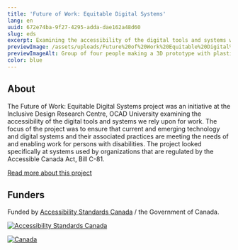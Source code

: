 ```yaml
---
title: 'Future of Work: Equitable Digital Systems'
lang: en
uuid: 672e74ba-9f27-4295-adda-dae162a48d60
slug: eds
excerpt: Examining the accessibility of the digital tools and systems we rely upon for work
previewImage: /assets/uploads/Future%20of%20Work%20Equitable%20Digital%20Systems.png
previewImageAlt: Group of four people making a 3D prototype with plastic lego blocks.
color: blue
---
```

## About

The Future of Work: Equitable Digital Systems project was an initiative at the Inclusive Design Research Centre, OCAD University examining the accessibility of the digital tools and systems we rely upon for work. The focus of the project was to ensure that current and emerging technology and digital systems and their associated practices are meeting the needs of and enabling work for persons with disabilities. The project looked specifically at systems used by organizations that are regulated by the Accessible Canada Act, Bill C-81.

[Read more about this project](https://idrc.ocadu.ca/projects/eds/)

## Funders

Funded by [Accessibility Standards Canada](https://accessible.canada.ca) / the Government of Canada.

[![Accessibility Standards Canada](/assets/uploads/asc.png)](https://accessible.canada.ca/)

[![Canada](/assets/uploads/canada.svg)](https://www.canada.ca/en.html)
